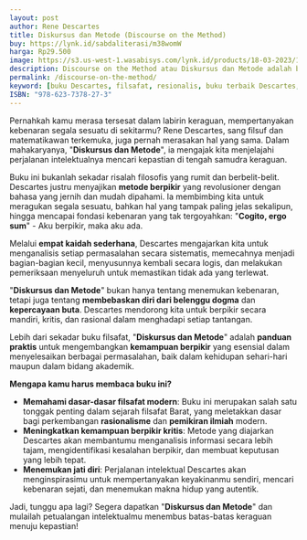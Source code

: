 ```yaml
---
layout: post
author: Rene Descartes
title: Diskursus dan Metode (Discourse on the Method)
buy: https://lynk.id/sabdaliterasi/m38womW
harga: Rp29.500
image: https://s3.us-west-1.wasabisys.com/lynk.id/products/18-03-2023/1679111731336_8736946.svg
description: Discourse on the Method atau Diskursus dan Metode adalah buku yang ditulis oleh Rene Descartes dalam bahasa Prancis. 
permalink: /discourse-on-the-method/
keyword: [buku Descartes, filsafat, resionalis, buku terbaik Descartes, filsafat resionalis, pemikiran Descartes, cogito ergo sum]
ISBN: "978-623-7378-27-3"
---
```

<p>Pernahkah kamu merasa tersesat dalam labirin keraguan, mempertanyakan kebenaran segala sesuatu di sekitarmu? Rene Descartes, sang filsuf dan matematikawan terkemuka, juga pernah merasakan hal yang sama. Dalam mahakaryanya, "<strong>Diskursus dan Metode</strong>", ia mengajak kita menjelajahi perjalanan intelektualnya mencari kepastian di tengah samudra keraguan.</p><p>Buku ini bukanlah sekadar risalah filosofis yang rumit dan berbelit-belit. Descartes justru menyajikan <strong>metode berpikir</strong> yang revolusioner dengan bahasa yang jernih dan mudah dipahami. Ia membimbing kita untuk meragukan segala sesuatu, bahkan hal yang tampak paling jelas sekalipun, hingga mencapai fondasi kebenaran yang tak tergoyahkan: "<strong>Cogito, ergo sum</strong>" - Aku berpikir, maka aku ada.</p><p>Melalui <strong>empat kaidah sederhana</strong>, Descartes mengajarkan kita untuk menganalisis setiap permasalahan secara sistematis, memecahnya menjadi bagian-bagian kecil, menyusunnya kembali secara logis, dan melakukan pemeriksaan menyeluruh untuk memastikan tidak ada yang terlewat.</p><p>"<strong>Diskursus dan Metode</strong>" bukan hanya tentang menemukan kebenaran, tetapi juga tentang <strong>membebaskan diri dari belenggu dogma</strong> dan <strong>kepercayaan buta</strong>. Descartes mendorong kita untuk berpikir secara mandiri, kritis, dan rasional dalam menghadapi setiap tantangan.</p><p>Lebih dari sekadar buku filsafat, "<strong>Diskursus dan Metode</strong>" adalah <strong>panduan praktis</strong> untuk mengembangkan <strong>kemampuan berpikir</strong> yang esensial dalam menyelesaikan berbagai permasalahan, baik dalam kehidupan sehari-hari maupun dalam bidang akademik.</p><p><strong>Mengapa kamu harus membaca buku ini?</strong></p><ul><li><strong>Memahami dasar-dasar filsafat modern</strong>: Buku ini merupakan salah satu tonggak penting dalam sejarah filsafat Barat, yang meletakkan dasar bagi perkembangan <strong>rasionalisme</strong> dan <strong>pemikiran ilmiah</strong> modern.</li><li><strong>Meningkatkan kemampuan berpikir kritis</strong>: Metode yang diajarkan Descartes akan membantumu menganalisis informasi secara lebih tajam, mengidentifikasi kesalahan berpikir, dan membuat keputusan yang lebih tepat.</li><li><strong>Menemukan jati diri</strong>: Perjalanan intelektual Descartes akan menginspirasimu untuk mempertanyakan keyakinanmu sendiri, mencari kebenaran sejati, dan menemukan makna hidup yang autentik.</li></ul><p>Jadi, tunggu apa lagi? Segera dapatkan "<strong>Diskursus dan Metode</strong>" dan mulailah petualangan intelektualmu menembus batas-batas keraguan menuju kepastian!</p>
